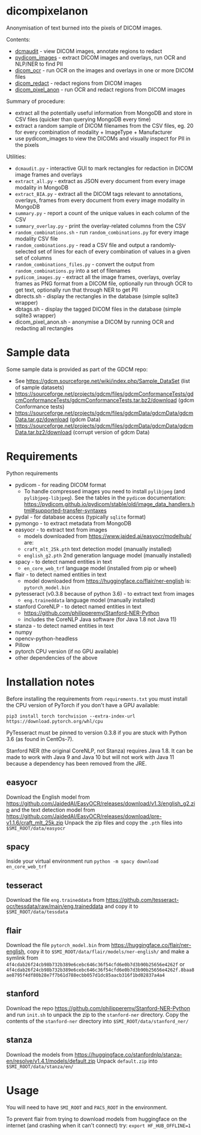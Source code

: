 # dicompixelanon

Anonymisation of text burned into the pixels of DICOM images.

Contents:
* [dcmaudit](doc/dcmaudit.md) - view DICOM images, annotate regions to redact
* [pydicom_images](doc/pydicom_images.md) - extract DICOM images and overlays, run OCR and NLP/NER to find PII
* [dicom_ocr](doc/dicom_ocr.md) - run OCR on the images and overlays in one or more DICOM files
* [dicom_redact](doc/dicom_redact.md) - redact regions from DICOM images
* [dicom_pixel_anon](doc/dicom_pixel_anon.md) - run OCR and redact regions from DICOM images

Summary of procedure:
* extract all the potentially useful information from MongoDB and store in CSV files (quicker than querying MongoDB every time)
* extract a random sample of DICOM filenames from the CSV files, eg. 20 for every combination of modality + ImageType + Manufacturer
* use pydicom_images to view the DICOMs and visually inspect for PII in the pixels

Utilities:
* `dcmaudit.py` - interactive GUI to mark rectangles for redaction in DICOM image frames and overlays
* `extract_all.py` - extract as JSON every document from every image modality in MongoDB
* `extract_BIA.py` - extract all the DICOM tags relevant to annotations, overlays, frames from every document from every image modality in MongoDB
* `summary.py` - report a count of the unique values in each column of the CSV
* `summary_overlay.py` - print the overlay-related columns from the CSV
* `random_combinations.sh` - run `random_combinations.py` for every image modality CSV file
* `random_combinations.py` - read a CSV file and output a randomly-selected set of lines for each of every combination of values in a given set of columns
* `random_combinations_files.py` - convert the output from `random_combinations.py` into a set of filenames
* `pydicom_images.py` - extract all the image frames, overlays, overlay frames as PNG format from a DICOM file, optionally run through OCR to get text, optionally run that through NER to get PII
* dbrects.sh - display the rectangles in the database (simple sqlite3 wrapper)
* dbtags.sh - display the tagged DICOM files in the database (simple sqlite3 wrapper)
* dicom_pixel_anon.sh - anonymise a DICOM by running OCR and redacting all rectangles

# Sample data

Some sample data is provided as part of the GDCM repo:

* See https://gdcm.sourceforge.net/wiki/index.php/Sample_DataSet (list of sample datasets)
* https://sourceforge.net/projects/gdcm/files/gdcmConformanceTests/gdcmConformanceTests/gdcmConformanceTests.tar.bz2/download (gdcm Conformance tests)
* https://sourceforge.net/projects/gdcm/files/gdcmData/gdcmData/gdcmData.tar.gz/download (gdcm Data)
* https://sourceforge.net/projects/gdcm/files/gdcmData/gdcmData/gdcmData.tar.bz2/download (corrupt version of gdcm Data)

# Requirements

Python requirements

* pydicom - for reading DICOM format
  - To handle compressed images you need to install `pylibjpeg` (and `pylibjpeg-libjpeg`). See the tables in the `pydicom` documentation:
https://pydicom.github.io/pydicom/stable/old/image_data_handlers.html#supported-transfer-syntaxes
* pydal - for database access (typically `sqlite` format)
* pymongo - to extract metadata from MongoDB
* easyocr - to extract text from images
  - models downloaded from https://www.jaided.ai/easyocr/modelhub/ are:
  - `craft_mlt_25k.pth` text detection model (manually installed)
  - `english_g2.pth` 2nd generation language model (manually installed)
* spacy - to detect named entities in text
  - `en_core_web_trf` language model (installed from pip or wheel)
* flair - to detect named entities in text
  - model downloaded from https://huggingface.co/flair/ner-english is: `pytorch_model.bin`
* pytesseract (v0.3.8 because of python 3.6) - to extract text from images
  - `eng.traineddata` language model (manually installed)
* stanford CoreNLP - to detect named entities in text
  - https://github.com/philipperemy/Stanford-NER-Python
  - includes the CoreNLP Java software (for Java 1.8 not Java 11)
* stanza - to detect named entities in text
* numpy
* opencv-python-headless
* Pillow
* pytorch CPU version (if no GPU available)
* other dependencies of the above

# Installation notes

Before installing the requirements from `requirements.txt` you must install the CPU version of PyTorch if you don't have a GPU available:
```
pip3 install torch torchvision --extra-index-url https://download.pytorch.org/whl/cpu
```

PyTesseract must be pinned to version 0.3.8 if you are stuck with Python 3.6 (as found in CentOs-7).

Stanford NER (the original CoreNLP, not Stanza) requires Java 1.8. It can be made to work with Java 9 and Java 10 but will not work with Java 11 because a dependency has been removed from the JRE.

## easyocr

Download the English model from https://github.com/JaidedAI/EasyOCR/releases/download/v1.3/english_g2.zip
and the text detection model from https://github.com/JaidedAI/EasyOCR/releases/download/pre-v1.1.6/craft_mlt_25k.zip
Unpack the zip files and copy the `.pth` files into `$SMI_ROOT/data/easyocr`

## spacy

Inside your virtual environment run `python -m spacy download en_core_web_trf`

## tesseract

Download the file `eng.traineddata` from
https://github.com/tesseract-ocr/tessdata/raw/main/eng.traineddata
and copy it to `$SMI_ROOT/data/tessdata`

## flair

Download the file `pytorch_model.bin` from https://huggingface.co/flair/ner-english, copy it to `$SMI_ROOT/data/flair/models/ner-english/` and make a symlink from `4f4cdab26f24cb98b732b389e6cebc646c36f54cfd6e0b7d3b90b25656e4262f` or `4f4cdab26f24cb98b732b389e6cebc646c36f54cfd6e0b7d3b90b25656e4262f.8baa8ae8795f4df80b28e7f7b61d788ecbb057d1dc85aacb316f1bd02837a4a4`

## stanford

Download the repo https://github.com/philipperemy/Stanford-NER-Python
and run `init.sh` to unpack the zip to the `stanford-ner` directory.
Copy the contents of the `stanford-ner` directory into `$SMI_ROOT/data/stanford_ner/`

## stanza

Download the models from https://huggingface.co/stanfordnlp/stanza-en/resolve/v1.4.1/models/default.zip
Unpack `default.zip` into `$SMI_ROOT/data/stanza/en/`

# Usage

You will need to have `SMI_ROOT` and `PACS_ROOT` in the environment.

To prevent flair from trying to download models from huggingface
on the internet (and crashing when it can't connect) try:
`export HF_HUB_OFFLINE=1`
